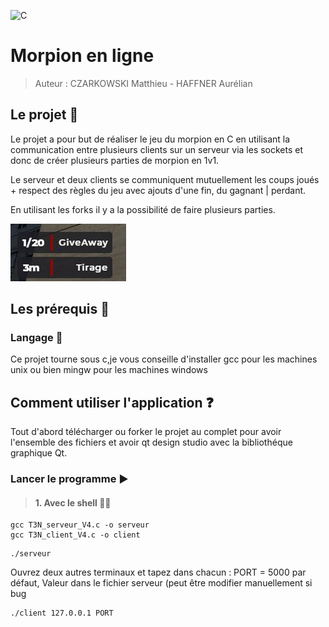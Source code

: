 ![C](https://img.shields.io/badge/c-%2300599C.svg?style=for-the-badge&logo=c&logoColor=white)
# **Morpion en ligne**

> Auteur : CZARKOWSKI Matthieu   - HAFFNER Aurélian
		   
## **Le projet 📢**

Le projet a pour but de réaliser le jeu du morpion en C en utilisant la communication entre plusieurs clients sur un serveur via les sockets et donc de créer plusieurs parties de morpion en 1v1.

Le serveur et deux clients se communiquent mutuellement les coups joués + respect des règles du jeu avec ajouts d'une fin, du gagnant | perdant.

En utilisant les forks il y a la possibilité de faire plusieurs parties.

<img src="./img/1.JPG">

## **Les prérequis 📍**

### Langage 📙

Ce projet tourne sous c,je vous conseille d'installer gcc pour les machines unix ou bien mingw pour les machines windows

## **Comment utiliser l'application ❓**

Tout d'abord télécharger ou forker le projet au complet pour avoir l'ensemble des fichiers et avoir qt design studio avec la bibliothéque graphique Qt.

### Lancer le programme ▶️

> #### 1. Avec le shell 👨‍💻

```
gcc T3N_serveur_V4.c -o serveur
gcc T3N_client_V4.c -o client
```
```
./serveur
```

Ouvrez deux autres terminaux et tapez dans chacun : PORT = 5000 par défaut, Valeur dans le fichier serveur (peut être modifier manuellement si bug
```
./client 127.0.0.1 PORT 
```
